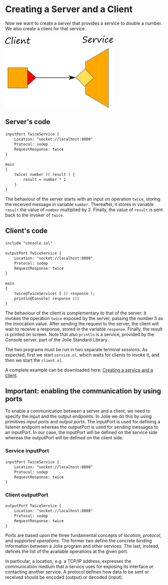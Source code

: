 # Creating a Server and a Client

Now we want to create a server that provides a service to double a number. We also create a client for that service.

![](../.gitbook/assets/creating_service_and_client.png)

## Server's code

```jolie
inputPort TwiceService {
    Location: "socket://localhost:8000"
    Protocol: sodep
    RequestResponse: twice
}

main
{
    twice( number )( result ) {
        result = number * 2
    }
}
```

The behaviour of the server starts with an input on operation `twice`, storing the received message in variable `number`. Thereafter, it stores in variable `result` the value of `number` multiplied by 2. Finally, the value of `result` is sent back to the invoker of `twice`.

## Client's code

```jolie
include "console.iol"

outputPort TwiceService {
    Location: "socket://localhost:8000"
    Protocol: sodep
    RequestResponse: twice
}

main
{
    twice@TwiceService( 5 )( response );
    println@Console( response )()
}
```

The behaviour of the client is complementary to that of the server: it invokes the operation `twice` exposed by the server, passing the number 5 as the invocation value. After sending the request to the server, the client will wait to receive a response, stored in the variable `response`. Finally, the result is printed on screen. Note that also `println` is a service, provided by the Console server, part of the Jolie Standard Library.

The two programs must be run in two separate terminal sessions. As expected, first we start `service.ol`, which waits for clients to invoke it, and then we start the `client.ol`.

A complete example can be downloaded here: [Creating a service and a client](https://github.com/jolie/examples/tree/master/01_getting_started).

## Important: enabling the communication by using ports

To enable a communication between a server and a client, we need to specify the input and the output endpoints. In Jolie we do this by using primitives _input ports_ and _output ports_. The inputPort is used for defining a listener endpoint whereas the outputPort is used for sending messages to an inputPort. In our case, the inputPort will be defined on the service side whereas the outputPort will be defined on the client side.

### Service inputPort

```jolie
inputPort TwiceService {
    Location: "socket://localhost:8000"
    Protocol: sodep
    RequestResponse: twice
}
```

### Client outputPort

```jolie
outputPort TwiceService {
    Location: "socket://localhost:8000"
    Protocol: sodep
    RequestResponse: twice
}
```

Ports are based upon the three fundamental concepts of _location_, _protocol_, and _supported operations_. The former two define the concrete binding information between a Jolie program and other services. The last, instead, defines the list of the available operations at the given port.

In particular, a location, e.g. a TCP/IP address, expresses the communication medium that a service uses for exposing its interface or contacting another service. A protocol defines how data to be sent or received should be encoded \(output\) or decoded \(input\).
